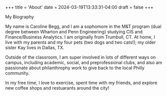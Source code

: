 +++
title = 'About'
date = 2024-03-19T13:33:31-04:00
draft = false
+++

My Biography

My name is Caroline Begg, and I am a sophomore in the M&T program (dual degree between Wharton and Penn Engineering) studying CIS and Finance/Business Analytics. I am originally from Trumbull, CT. At home, I live with my parents and my four pets (two dogs and two cats!); my older sister Kay lives in Dallas, TX.

Outside of the classroom, I am super involved in lots of different ways on campus, including academic, social, and preprofessional clubs, and also am passionate about philanthrophy work to give back to the local Philly community.

In my free time, I love to exercise, spent time with my friends, and explore new coffee shops and restuarants around the city!

